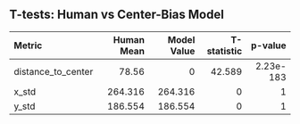 ## T-tests: Human vs Center-Bias Model

| Metric             |   Human Mean |   Model Value |   T-statistic |   p-value |
|:-------------------|-------------:|--------------:|--------------:|----------:|
| distance_to_center |       78.56  |         0     |        42.589 | 2.23e-183 |
| x_std              |      264.316 |       264.316 |         0     | 1         |
| y_std              |      186.554 |       186.554 |         0     | 1         |
